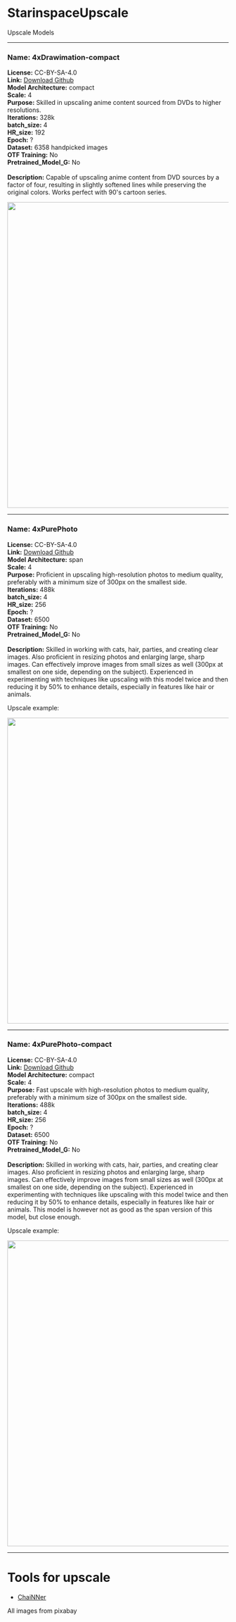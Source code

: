 # StarinspaceUpscale
Upscale Models
***

### Name: 4xDrawimation-compact
**License:** CC-BY-SA-4.0<br>
**Link:** [Download Github](https://github.com/starinspace/StarinspaceUpscale/releases/tag/Models) <br>
**Model Architecture:** compact <br>
**Scale:** 4 <br>
**Purpose:** Skilled in upscaling anime content sourced from DVDs to higher resolutions. <br>
**Iterations:** 328k <br>
**batch_size:** 4 <br>
**HR_size:** 192 <br>
**Epoch:** ? <br>
**Dataset:** 6358 handpicked images <br>
**OTF Training:** No <br>
**Pretrained_Model_G:** No <br>
 <br>
**Description:** Capable of upscaling anime content from DVD sources by a factor of four, resulting in slightly softened lines while preserving the original colors. Works perfect with 90's cartoon series.

<img src="https://i.ibb.co/1bWH6SK/image.png" width="695"/>

***

### Name: 4xPurePhoto
**License:** CC-BY-SA-4.0<br>
**Link:** [Download Github](https://github.com/starinspace/StarinspaceUpscale/releases/tag/Models) <br>
**Model Architecture:** span <br>
**Scale:** 4 <br>
**Purpose:** Proficient in upscaling high-resolution photos to medium quality, preferably with a minimum size of 300px on the smallest side. <br>
**Iterations:** 488k <br>
**batch_size:** 4 <br>
**HR_size:** 256 <br>
**Epoch:** ? <br>
**Dataset:** 6500 <br>
**OTF Training:** No <br>
**Pretrained_Model_G:** No <br>
 <br>
**Description:** Skilled in working with cats, hair, parties, and creating clear images. Also proficient in resizing photos and enlarging large, sharp images. Can effectively improve images from small sizes as well (300px at smallest on one side, depending on the subject). Experienced in experimenting with techniques like upscaling with this model twice and then reducing it by 50% to enhance details, especially in features like hair or animals.

Upscale example:

<img src="https://i.ibb.co/Lkf6XLJ/Sk-rmbild-2024-03-08-142337.png" width="695"/>

***

### Name: 4xPurePhoto-compact
**License:** CC-BY-SA-4.0<br>
**Link:** [Download Github](https://github.com/starinspace/StarinspaceUpscale/releases/tag/Models) <br>
**Model Architecture:** compact <br>
**Scale:** 4 <br>
**Purpose:** Fast upscale with high-resolution photos to medium quality, preferably with a minimum size of 300px on the smallest side. <br>
**Iterations:** 488k <br>
**batch_size:** 4 <br>
**HR_size:** 256 <br>
**Epoch:** ? <br>
**Dataset:** 6500 <br>
**OTF Training:** No <br>
**Pretrained_Model_G:** No <br>
 <br>
**Description:** Skilled in working with cats, hair, parties, and creating clear images. Also proficient in resizing photos and enlarging large, sharp images. Can effectively improve images from small sizes as well (300px at smallest on one side, depending on the subject). Experienced in experimenting with techniques like upscaling with this model twice and then reducing it by 50% to enhance details, especially in features like hair or animals. This model is however not as good as the span version of this model, but close enough.

Upscale example:

<img src="https://i.ibb.co/GHsYhxb/Sk-rmbild-2024-03-08-142004.png" width="695"/>

***

# Tools for upscale
* [ChaiNNer](https://github.com/chaiNNer-org/chaiNNer)

All images from pixabay




